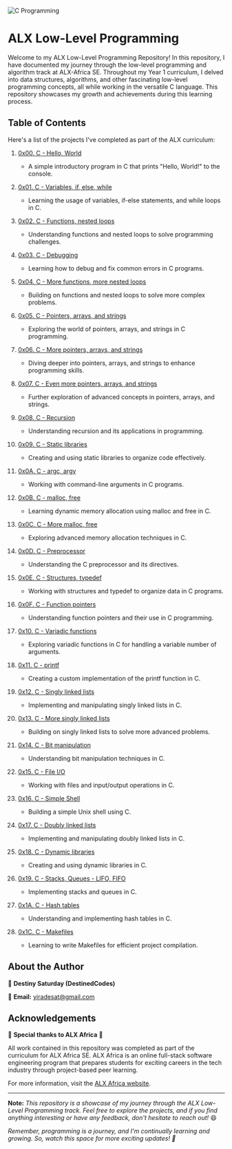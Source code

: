 ![C Programming](https://github.com/DestinedCodes/alx-low_level_programming/assets/84413505/b6d43b85-d45b-486a-9362-cca03d5bf5f6)
# ALX Low-Level Programming

Welcome to my ALX Low-Level Programming Repository! In this repository, I have documented my journey through the low-level programming and algorithm track at ALX-Africa SE. Throughout my Year 1 curriculum, I delved into data structures, algorithms, and other fascinating low-level programming concepts, all while working in the versatile C language. This repository showcases my growth and achievements during this learning process.

## Table of Contents

Here's a list of the projects I've completed as part of the ALX curriculum:

1. [0x00. C - Hello, World](./0x00-hello_world)
   - A simple introductory program in C that prints "Hello, World!" to the console.

2. [0x01. C - Variables, if, else, while](./0x01-variables_if_else_while)
   - Learning the usage of variables, if-else statements, and while loops in C.

3. [0x02. C - Functions, nested loops](./0x02-functions_nested_loops)
   - Understanding functions and nested loops to solve programming challenges.

4. [0x03. C - Debugging](./0x03-debugging)
   - Learning how to debug and fix common errors in C programs.

5. [0x04. C - More functions, more nested loops](./0x04-more_functions_more_loops)
   - Building on functions and nested loops to solve more complex problems.

6. [0x05. C - Pointers, arrays, and strings](./0x05-pointers-_arrays_strings)
   - Exploring the world of pointers, arrays, and strings in C programming.

7. [0x06. C - More pointers, arrays, and strings](./0x06-more_pointers_arrays_strings)
   - Diving deeper into pointers, arrays, and strings to enhance programming skills.

8. [0x07. C - Even more pointers, arrays, and strings](./0x07-even_more_pointers_arrays_strings)
   - Further exploration of advanced concepts in pointers, arrays, and strings.

9. [0x08. C - Recursion](./0x08-recursion)
   - Understanding recursion and its applications in programming.

10. [0x09. C - Static libraries](./0x09-static_libraries)
    - Creating and using static libraries to organize code effectively.

11. [0x0A. C - argc, argv](./0x0A-argc_argv)
    - Working with command-line arguments in C programs.

12. [0x0B. C - malloc, free](./0x0B-malloc_free)
    - Learning dynamic memory allocation using malloc and free in C.

13. [0x0C. C - More malloc, free](./0x0C-more_malloc_free)
    - Exploring advanced memory allocation techniques in C.

14. [0x0D. C - Preprocessor](./0x0D-preprocessor)
    - Understanding the C preprocessor and its directives.

15. [0x0E. C - Structures, typedef](./0x0E-structures_typedef)
    - Working with structures and typedef to organize data in C programs.

16. [0x0F. C - Function pointers](./0x0F-function_pointers)
    - Understanding function pointers and their use in C programming.

17. [0x10. C - Variadic functions](./0x10-variadic_functions)
    - Exploring variadic functions in C for handling a variable number of arguments.

18. [0x11. C - printf](../../../printf)
    - Creating a custom implementation of the printf function in C.

19. [0x12. C - Singly linked lists](./0x12-singly_linked_lists)
    - Implementing and manipulating singly linked lists in C.

20. [0x13. C - More singly linked lists](./0x13-more_singly_linked_lists)
    - Building on singly linked lists to solve more advanced problems.

21. [0x14. C - Bit manipulation](./0x14-bit_manipulation)
    - Understanding bit manipulation techniques in C.

22. [0x15. C - File I/O](./0x15-file_io)
    - Working with files and input/output operations in C.

23. [0x16. C - Simple Shell](../../../simple_shell)
    - Building a simple Unix shell using C.

24. [0x17. C - Doubly linked lists](./0x17-doubly_linked_lists)
    - Implementing and manipulating doubly linked lists in C.

25. [0x18. C - Dynamic libraries](./0x18-dynamic_libraries)
    - Creating and using dynamic libraries in C.

26. [0x19. C - Stacks, Queues - LIFO, FIFO](./0x19-stacks_queues)
    - Implementing stacks and queues in C.

27. [0x1A. C - Hash tables](./0x1A-hash_tables)
    - Understanding and implementing hash tables in C.

28. [0x1C. C - Makefiles](./0x1C-makefiles)
    - Learning to write Makefiles for efficient project compilation.

## About the Author

👤 **Destiny Saturday (DestinedCodes)**

📧 **Email:** yiradesat@gmail.com

## Acknowledgements

🙏 **Special thanks to ALX Africa** 🙏

All work contained in this repository was completed as part of the curriculum for ALX Africa SE. ALX Africa is an online full-stack software engineering program that prepares students for exciting careers in the tech industry through project-based peer learning.

For more information, visit the [ALX Africa website](https://www.alxafrica.com/).

---

**Note:** *This repository is a showcase of my journey through the ALX Low-Level Programming track. Feel free to explore the projects, and if you find anything interesting or have any feedback, don't hesitate to reach out!* 😄

*Remember, programming is a journey, and I'm continually learning and growing. So, watch this space for more exciting updates! 🚀*
